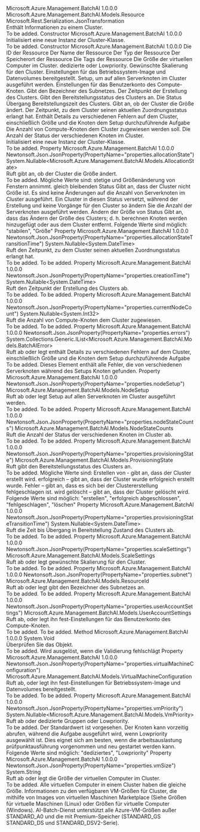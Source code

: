 <Type Name="Cluster" FullName="Microsoft.Azure.Management.BatchAI.Models.Cluster">
  <TypeSignature Language="C#" Value="public class Cluster : Microsoft.Azure.Management.BatchAI.Models.Resource" />
  <TypeSignature Language="ILAsm" Value=".class public auto ansi beforefieldinit Cluster extends Microsoft.Azure.Management.BatchAI.Models.Resource" />
  <TypeSignature Language="DocId" Value="T:Microsoft.Azure.Management.BatchAI.Models.Cluster" />
  <TypeSignature Language="VB.NET" Value="Public Class Cluster&#xA;Inherits Resource" />
  <TypeSignature Language="F#" Value="type Cluster = class&#xA;    inherit Resource" />
  <AssemblyInfo>
    <AssemblyName>Microsoft.Azure.Management.BatchAI</AssemblyName>
    <AssemblyVersion>1.0.0.0</AssemblyVersion>
  </AssemblyInfo>
  <Base>
    <BaseTypeName>Microsoft.Azure.Management.BatchAI.Models.Resource</BaseTypeName>
  </Base>
  <Interfaces />
  <Attributes>
    <Attribute>
      <AttributeName>Microsoft.Rest.Serialization.JsonTransformation</AttributeName>
    </Attribute>
  </Attributes>
  <Docs>
    <summary>
            Enthält Informationen zu einem Cluster.
            </summary>
    <remarks>To be added.</remarks>
  </Docs>
  <Members>
    <Member MemberName=".ctor">
      <MemberSignature Language="C#" Value="public Cluster ();" />
      <MemberSignature Language="ILAsm" Value=".method public hidebysig specialname rtspecialname instance void .ctor() cil managed" />
      <MemberSignature Language="DocId" Value="M:Microsoft.Azure.Management.BatchAI.Models.Cluster.#ctor" />
      <MemberSignature Language="VB.NET" Value="Public Sub New ()" />
      <MemberType>Constructor</MemberType>
      <AssemblyInfo>
        <AssemblyName>Microsoft.Azure.Management.BatchAI</AssemblyName>
        <AssemblyVersion>1.0.0.0</AssemblyVersion>
      </AssemblyInfo>
      <Parameters />
      <Docs>
        <summary>
            Initialisiert eine neue Instanz der Cluster-Klasse.
            </summary>
        <remarks>To be added.</remarks>
      </Docs>
    </Member>
    <Member MemberName=".ctor">
      <MemberSignature Language="C#" Value="public Cluster (string id = null, string name = null, string type = null, string location = null, System.Collections.Generic.IDictionary&lt;string,string&gt; tags = null, string vmSize = null, Nullable&lt;Microsoft.Azure.Management.BatchAI.Models.VmPriority&gt; vmPriority = null, Microsoft.Azure.Management.BatchAI.Models.ScaleSettings scaleSettings = null, Microsoft.Azure.Management.BatchAI.Models.VirtualMachineConfiguration virtualMachineConfiguration = null, Microsoft.Azure.Management.BatchAI.Models.NodeSetup nodeSetup = null, Microsoft.Azure.Management.BatchAI.Models.UserAccountSettings userAccountSettings = null, Microsoft.Azure.Management.BatchAI.Models.ResourceId subnet = null, Nullable&lt;DateTime&gt; creationTime = null, Microsoft.Azure.Management.BatchAI.Models.ProvisioningState provisioningState = Microsoft.Azure.Management.BatchAI.Models.ProvisioningState.Creating, Nullable&lt;DateTime&gt; provisioningStateTransitionTime = null, Nullable&lt;Microsoft.Azure.Management.BatchAI.Models.AllocationState&gt; allocationState = null, Nullable&lt;DateTime&gt; allocationStateTransitionTime = null, System.Collections.Generic.IList&lt;Microsoft.Azure.Management.BatchAI.Models.BatchAIError&gt; errors = null, Nullable&lt;int&gt; currentNodeCount = null, Microsoft.Azure.Management.BatchAI.Models.NodeStateCounts nodeStateCounts = null);" />
      <MemberSignature Language="ILAsm" Value=".method public hidebysig specialname rtspecialname instance void .ctor(string id, string name, string type, string location, class System.Collections.Generic.IDictionary`2&lt;string, string&gt; tags, string vmSize, valuetype System.Nullable`1&lt;valuetype Microsoft.Azure.Management.BatchAI.Models.VmPriority&gt; vmPriority, class Microsoft.Azure.Management.BatchAI.Models.ScaleSettings scaleSettings, class Microsoft.Azure.Management.BatchAI.Models.VirtualMachineConfiguration virtualMachineConfiguration, class Microsoft.Azure.Management.BatchAI.Models.NodeSetup nodeSetup, class Microsoft.Azure.Management.BatchAI.Models.UserAccountSettings userAccountSettings, class Microsoft.Azure.Management.BatchAI.Models.ResourceId subnet, valuetype System.Nullable`1&lt;valuetype System.DateTime&gt; creationTime, valuetype Microsoft.Azure.Management.BatchAI.Models.ProvisioningState provisioningState, valuetype System.Nullable`1&lt;valuetype System.DateTime&gt; provisioningStateTransitionTime, valuetype System.Nullable`1&lt;valuetype Microsoft.Azure.Management.BatchAI.Models.AllocationState&gt; allocationState, valuetype System.Nullable`1&lt;valuetype System.DateTime&gt; allocationStateTransitionTime, class System.Collections.Generic.IList`1&lt;class Microsoft.Azure.Management.BatchAI.Models.BatchAIError&gt; errors, valuetype System.Nullable`1&lt;int32&gt; currentNodeCount, class Microsoft.Azure.Management.BatchAI.Models.NodeStateCounts nodeStateCounts) cil managed" />
      <MemberSignature Language="DocId" Value="M:Microsoft.Azure.Management.BatchAI.Models.Cluster.#ctor(System.String,System.String,System.String,System.String,System.Collections.Generic.IDictionary{System.String,System.String},System.String,System.Nullable{Microsoft.Azure.Management.BatchAI.Models.VmPriority},Microsoft.Azure.Management.BatchAI.Models.ScaleSettings,Microsoft.Azure.Management.BatchAI.Models.VirtualMachineConfiguration,Microsoft.Azure.Management.BatchAI.Models.NodeSetup,Microsoft.Azure.Management.BatchAI.Models.UserAccountSettings,Microsoft.Azure.Management.BatchAI.Models.ResourceId,System.Nullable{System.DateTime},Microsoft.Azure.Management.BatchAI.Models.ProvisioningState,System.Nullable{System.DateTime},System.Nullable{Microsoft.Azure.Management.BatchAI.Models.AllocationState},System.Nullable{System.DateTime},System.Collections.Generic.IList{Microsoft.Azure.Management.BatchAI.Models.BatchAIError},System.Nullable{System.Int32},Microsoft.Azure.Management.BatchAI.Models.NodeStateCounts)" />
      <MemberSignature Language="F#" Value="new Microsoft.Azure.Management.BatchAI.Models.Cluster : string * string * string * string * System.Collections.Generic.IDictionary&lt;string, string&gt; * string * Nullable&lt;Microsoft.Azure.Management.BatchAI.Models.VmPriority&gt; * Microsoft.Azure.Management.BatchAI.Models.ScaleSettings * Microsoft.Azure.Management.BatchAI.Models.VirtualMachineConfiguration * Microsoft.Azure.Management.BatchAI.Models.NodeSetup * Microsoft.Azure.Management.BatchAI.Models.UserAccountSettings * Microsoft.Azure.Management.BatchAI.Models.ResourceId * Nullable&lt;DateTime&gt; * Microsoft.Azure.Management.BatchAI.Models.ProvisioningState * Nullable&lt;DateTime&gt; * Nullable&lt;Microsoft.Azure.Management.BatchAI.Models.AllocationState&gt; * Nullable&lt;DateTime&gt; * System.Collections.Generic.IList&lt;Microsoft.Azure.Management.BatchAI.Models.BatchAIError&gt; * Nullable&lt;int&gt; * Microsoft.Azure.Management.BatchAI.Models.NodeStateCounts -&gt; Microsoft.Azure.Management.BatchAI.Models.Cluster" Usage="new Microsoft.Azure.Management.BatchAI.Models.Cluster (id, name, type, location, tags, vmSize, vmPriority, scaleSettings, virtualMachineConfiguration, nodeSetup, userAccountSettings, subnet, creationTime, provisioningState, provisioningStateTransitionTime, allocationState, allocationStateTransitionTime, errors, currentNodeCount, nodeStateCounts)" />
      <MemberType>Constructor</MemberType>
      <AssemblyInfo>
        <AssemblyName>Microsoft.Azure.Management.BatchAI</AssemblyName>
        <AssemblyVersion>1.0.0.0</AssemblyVersion>
      </AssemblyInfo>
      <Parameters>
        <Parameter Name="id" Type="System.String" />
        <Parameter Name="name" Type="System.String" />
        <Parameter Name="type" Type="System.String" />
        <Parameter Name="location" Type="System.String" />
        <Parameter Name="tags" Type="System.Collections.Generic.IDictionary&lt;System.String,System.String&gt;" />
        <Parameter Name="vmSize" Type="System.String" />
        <Parameter Name="vmPriority" Type="System.Nullable&lt;Microsoft.Azure.Management.BatchAI.Models.VmPriority&gt;" />
        <Parameter Name="scaleSettings" Type="Microsoft.Azure.Management.BatchAI.Models.ScaleSettings" />
        <Parameter Name="virtualMachineConfiguration" Type="Microsoft.Azure.Management.BatchAI.Models.VirtualMachineConfiguration" />
        <Parameter Name="nodeSetup" Type="Microsoft.Azure.Management.BatchAI.Models.NodeSetup" />
        <Parameter Name="userAccountSettings" Type="Microsoft.Azure.Management.BatchAI.Models.UserAccountSettings" />
        <Parameter Name="subnet" Type="Microsoft.Azure.Management.BatchAI.Models.ResourceId" />
        <Parameter Name="creationTime" Type="System.Nullable&lt;System.DateTime&gt;" />
        <Parameter Name="provisioningState" Type="Microsoft.Azure.Management.BatchAI.Models.ProvisioningState" />
        <Parameter Name="provisioningStateTransitionTime" Type="System.Nullable&lt;System.DateTime&gt;" />
        <Parameter Name="allocationState" Type="System.Nullable&lt;Microsoft.Azure.Management.BatchAI.Models.AllocationState&gt;" />
        <Parameter Name="allocationStateTransitionTime" Type="System.Nullable&lt;System.DateTime&gt;" />
        <Parameter Name="errors" Type="System.Collections.Generic.IList&lt;Microsoft.Azure.Management.BatchAI.Models.BatchAIError&gt;" />
        <Parameter Name="currentNodeCount" Type="System.Nullable&lt;System.Int32&gt;" />
        <Parameter Name="nodeStateCounts" Type="Microsoft.Azure.Management.BatchAI.Models.NodeStateCounts" />
      </Parameters>
      <Docs>
        <param name="id">Die ID der Ressource</param>
        <param name="name">Der Name der Ressource</param>
        <param name="type">Der Typ der Ressource</param>
        <param name="location">Der Speicherort der Ressource</param>
        <param name="tags">Die Tags der Ressource</param>
        <param name="vmSize">Die Größe der virtuellen Computer im Cluster.</param>
        <param name="vmPriority">dedizierte oder Lowpriority.</param>
        <param name="scaleSettings">Gewünschte Skalierung für den Cluster.</param>
        <param name="virtualMachineConfiguration">Einstellungen für das Betriebssystem-Image und Datenvolumes bereitgestellt.</param>
        <param name="nodeSetup">Setup, um auf allen Serverknoten im Cluster ausgeführt werden.</param>
        <param name="userAccountSettings">Einstellungen für das Benutzerkonto des Compute-Knoten.</param>
        <param name="subnet">Gibt den Bezeichner des Subnetzes.</param>
        <param name="creationTime">Der Zeitpunkt der Erstellung des Clusters.</param>
        <param name="provisioningState">Gibt den Bereitstellungsstatus des Clusters an.</param>
        <param name="provisioningStateTransitionTime">Die Status Übergang Bereitstellungszeit des Clusters.</param>
        <param name="allocationState">Gibt an, ob der Cluster die Größe ändert.</param>
        <param name="allocationStateTransitionTime">Der Zeitpunkt, zu dem Cluster seinen aktuellen Zuordnungsstatus erlangt hat.</param>
        <param name="errors">Enthält Details zu verschiedenen Fehlern auf dem Cluster, einschließlich Größe und die Knoten dem Setup durchzuführende Aufgabe</param>
        <param name="currentNodeCount">Die Anzahl von Compute-Knoten dem Cluster zugewiesen werden soll.</param>
        <param name="nodeStateCounts">Die Anzahl der Status der verschiedenen Knoten im Cluster.</param>
        <summary>
            Initialisiert eine neue Instanz der Cluster-Klasse.
            </summary>
        <remarks>To be added.</remarks>
      </Docs>
    </Member>
    <Member MemberName="AllocationState">
      <MemberSignature Language="C#" Value="public Nullable&lt;Microsoft.Azure.Management.BatchAI.Models.AllocationState&gt; AllocationState { get; }" />
      <MemberSignature Language="ILAsm" Value=".property instance valuetype System.Nullable`1&lt;valuetype Microsoft.Azure.Management.BatchAI.Models.AllocationState&gt; AllocationState" />
      <MemberSignature Language="DocId" Value="P:Microsoft.Azure.Management.BatchAI.Models.Cluster.AllocationState" />
      <MemberSignature Language="VB.NET" Value="Public ReadOnly Property AllocationState As Nullable(Of AllocationState)" />
      <MemberSignature Language="F#" Value="member this.AllocationState : Nullable&lt;Microsoft.Azure.Management.BatchAI.Models.AllocationState&gt;" Usage="Microsoft.Azure.Management.BatchAI.Models.Cluster.AllocationState" />
      <MemberType>Property</MemberType>
      <AssemblyInfo>
        <AssemblyName>Microsoft.Azure.Management.BatchAI</AssemblyName>
        <AssemblyVersion>1.0.0.0</AssemblyVersion>
      </AssemblyInfo>
      <Attributes>
        <Attribute>
          <AttributeName>Newtonsoft.Json.JsonProperty(PropertyName="properties.allocationState")</AttributeName>
        </Attribute>
      </Attributes>
      <ReturnValue>
        <ReturnType>System.Nullable&lt;Microsoft.Azure.Management.BatchAI.Models.AllocationState&gt;</ReturnType>
      </ReturnValue>
      <Docs>
        <summary>
            Ruft gibt an, ob der Cluster die Größe ändert.
            </summary>
        <value>To be added.</value>
        <remarks>
            Mögliche Werte sind: stetige und Größenänderung von Fenstern annimmt. gleich bleibenden Status Gibt an, dass der Cluster nicht Größe ist. Es sind keine Änderungen auf die Anzahl von Serverknoten im Cluster ausgeführt. Ein Cluster in diesen Status versetzt, während der Erstellung und keine Vorgänge für den Cluster so ändern Sie die Anzahl der Serverknoten ausgeführt werden. Ändern der Größe von Status Gibt an, dass das Ändern der Größe des Clusters; d. h. berechnen Knoten werden hinzugefügt oder aus dem Cluster entfernt.
            Folgende Werte sind möglich: "stabilen", "Größe"
            </remarks>
      </Docs>
    </Member>
    <Member MemberName="AllocationStateTransitionTime">
      <MemberSignature Language="C#" Value="public Nullable&lt;DateTime&gt; AllocationStateTransitionTime { get; }" />
      <MemberSignature Language="ILAsm" Value=".property instance valuetype System.Nullable`1&lt;valuetype System.DateTime&gt; AllocationStateTransitionTime" />
      <MemberSignature Language="DocId" Value="P:Microsoft.Azure.Management.BatchAI.Models.Cluster.AllocationStateTransitionTime" />
      <MemberSignature Language="VB.NET" Value="Public ReadOnly Property AllocationStateTransitionTime As Nullable(Of DateTime)" />
      <MemberSignature Language="F#" Value="member this.AllocationStateTransitionTime : Nullable&lt;DateTime&gt;" Usage="Microsoft.Azure.Management.BatchAI.Models.Cluster.AllocationStateTransitionTime" />
      <MemberType>Property</MemberType>
      <AssemblyInfo>
        <AssemblyName>Microsoft.Azure.Management.BatchAI</AssemblyName>
        <AssemblyVersion>1.0.0.0</AssemblyVersion>
      </AssemblyInfo>
      <Attributes>
        <Attribute>
          <AttributeName>Newtonsoft.Json.JsonProperty(PropertyName="properties.allocationStateTransitionTime")</AttributeName>
        </Attribute>
      </Attributes>
      <ReturnValue>
        <ReturnType>System.Nullable&lt;System.DateTime&gt;</ReturnType>
      </ReturnValue>
      <Docs>
        <summary>
            Ruft den Zeitpunkt, zu dem Cluster seinen aktuellen Zuordnungsstatus erlangt hat.
            </summary>
        <value>To be added.</value>
        <remarks>To be added.</remarks>
      </Docs>
    </Member>
    <Member MemberName="CreationTime">
      <MemberSignature Language="C#" Value="public Nullable&lt;DateTime&gt; CreationTime { get; }" />
      <MemberSignature Language="ILAsm" Value=".property instance valuetype System.Nullable`1&lt;valuetype System.DateTime&gt; CreationTime" />
      <MemberSignature Language="DocId" Value="P:Microsoft.Azure.Management.BatchAI.Models.Cluster.CreationTime" />
      <MemberSignature Language="VB.NET" Value="Public ReadOnly Property CreationTime As Nullable(Of DateTime)" />
      <MemberSignature Language="F#" Value="member this.CreationTime : Nullable&lt;DateTime&gt;" Usage="Microsoft.Azure.Management.BatchAI.Models.Cluster.CreationTime" />
      <MemberType>Property</MemberType>
      <AssemblyInfo>
        <AssemblyName>Microsoft.Azure.Management.BatchAI</AssemblyName>
        <AssemblyVersion>1.0.0.0</AssemblyVersion>
      </AssemblyInfo>
      <Attributes>
        <Attribute>
          <AttributeName>Newtonsoft.Json.JsonProperty(PropertyName="properties.creationTime")</AttributeName>
        </Attribute>
      </Attributes>
      <ReturnValue>
        <ReturnType>System.Nullable&lt;System.DateTime&gt;</ReturnType>
      </ReturnValue>
      <Docs>
        <summary>
            Ruft den Zeitpunkt der Erstellung des Clusters ab.
            </summary>
        <value>To be added.</value>
        <remarks>To be added.</remarks>
      </Docs>
    </Member>
    <Member MemberName="CurrentNodeCount">
      <MemberSignature Language="C#" Value="public Nullable&lt;int&gt; CurrentNodeCount { get; }" />
      <MemberSignature Language="ILAsm" Value=".property instance valuetype System.Nullable`1&lt;int32&gt; CurrentNodeCount" />
      <MemberSignature Language="DocId" Value="P:Microsoft.Azure.Management.BatchAI.Models.Cluster.CurrentNodeCount" />
      <MemberSignature Language="VB.NET" Value="Public ReadOnly Property CurrentNodeCount As Nullable(Of Integer)" />
      <MemberSignature Language="F#" Value="member this.CurrentNodeCount : Nullable&lt;int&gt;" Usage="Microsoft.Azure.Management.BatchAI.Models.Cluster.CurrentNodeCount" />
      <MemberType>Property</MemberType>
      <AssemblyInfo>
        <AssemblyName>Microsoft.Azure.Management.BatchAI</AssemblyName>
        <AssemblyVersion>1.0.0.0</AssemblyVersion>
      </AssemblyInfo>
      <Attributes>
        <Attribute>
          <AttributeName>Newtonsoft.Json.JsonProperty(PropertyName="properties.currentNodeCount")</AttributeName>
        </Attribute>
      </Attributes>
      <ReturnValue>
        <ReturnType>System.Nullable&lt;System.Int32&gt;</ReturnType>
      </ReturnValue>
      <Docs>
        <summary>
            Ruft die Anzahl von Compute-Knoten dem Cluster zugewiesen.
            </summary>
        <value>To be added.</value>
        <remarks>To be added.</remarks>
      </Docs>
    </Member>
    <Member MemberName="Errors">
      <MemberSignature Language="C#" Value="public System.Collections.Generic.IList&lt;Microsoft.Azure.Management.BatchAI.Models.BatchAIError&gt; Errors { get; set; }" />
      <MemberSignature Language="ILAsm" Value=".property instance class System.Collections.Generic.IList`1&lt;class Microsoft.Azure.Management.BatchAI.Models.BatchAIError&gt; Errors" />
      <MemberSignature Language="DocId" Value="P:Microsoft.Azure.Management.BatchAI.Models.Cluster.Errors" />
      <MemberSignature Language="VB.NET" Value="Public Property Errors As IList(Of BatchAIError)" />
      <MemberSignature Language="F#" Value="member this.Errors : System.Collections.Generic.IList&lt;Microsoft.Azure.Management.BatchAI.Models.BatchAIError&gt; with get, set" Usage="Microsoft.Azure.Management.BatchAI.Models.Cluster.Errors" />
      <MemberType>Property</MemberType>
      <AssemblyInfo>
        <AssemblyName>Microsoft.Azure.Management.BatchAI</AssemblyName>
        <AssemblyVersion>1.0.0.0</AssemblyVersion>
      </AssemblyInfo>
      <Attributes>
        <Attribute>
          <AttributeName>Newtonsoft.Json.JsonProperty(PropertyName="properties.errors")</AttributeName>
        </Attribute>
      </Attributes>
      <ReturnValue>
        <ReturnType>System.Collections.Generic.IList&lt;Microsoft.Azure.Management.BatchAI.Models.BatchAIError&gt;</ReturnType>
      </ReturnValue>
      <Docs>
        <summary>
            Ruft ab oder legt enthält Details zu verschiedenen Fehlern auf dem Cluster, einschließlich Größe und die Knoten dem Setup durchzuführende Aufgabe
            </summary>
        <value>To be added.</value>
        <remarks>
            Dieses Element enthält alle Fehler, die von verschiedenen Serverknoten während des Setups Knoten gefunden.
            </remarks>
      </Docs>
    </Member>
    <Member MemberName="NodeSetup">
      <MemberSignature Language="C#" Value="public Microsoft.Azure.Management.BatchAI.Models.NodeSetup NodeSetup { get; set; }" />
      <MemberSignature Language="ILAsm" Value=".property instance class Microsoft.Azure.Management.BatchAI.Models.NodeSetup NodeSetup" />
      <MemberSignature Language="DocId" Value="P:Microsoft.Azure.Management.BatchAI.Models.Cluster.NodeSetup" />
      <MemberSignature Language="VB.NET" Value="Public Property NodeSetup As NodeSetup" />
      <MemberSignature Language="F#" Value="member this.NodeSetup : Microsoft.Azure.Management.BatchAI.Models.NodeSetup with get, set" Usage="Microsoft.Azure.Management.BatchAI.Models.Cluster.NodeSetup" />
      <MemberType>Property</MemberType>
      <AssemblyInfo>
        <AssemblyName>Microsoft.Azure.Management.BatchAI</AssemblyName>
        <AssemblyVersion>1.0.0.0</AssemblyVersion>
      </AssemblyInfo>
      <Attributes>
        <Attribute>
          <AttributeName>Newtonsoft.Json.JsonProperty(PropertyName="properties.nodeSetup")</AttributeName>
        </Attribute>
      </Attributes>
      <ReturnValue>
        <ReturnType>Microsoft.Azure.Management.BatchAI.Models.NodeSetup</ReturnType>
      </ReturnValue>
      <Docs>
        <summary>
            Ruft ab oder legt Setup auf allen Serverknoten im Cluster ausgeführt werden.
            </summary>
        <value>To be added.</value>
        <remarks>To be added.</remarks>
      </Docs>
    </Member>
    <Member MemberName="NodeStateCounts">
      <MemberSignature Language="C#" Value="public Microsoft.Azure.Management.BatchAI.Models.NodeStateCounts NodeStateCounts { get; }" />
      <MemberSignature Language="ILAsm" Value=".property instance class Microsoft.Azure.Management.BatchAI.Models.NodeStateCounts NodeStateCounts" />
      <MemberSignature Language="DocId" Value="P:Microsoft.Azure.Management.BatchAI.Models.Cluster.NodeStateCounts" />
      <MemberSignature Language="VB.NET" Value="Public ReadOnly Property NodeStateCounts As NodeStateCounts" />
      <MemberSignature Language="F#" Value="member this.NodeStateCounts : Microsoft.Azure.Management.BatchAI.Models.NodeStateCounts" Usage="Microsoft.Azure.Management.BatchAI.Models.Cluster.NodeStateCounts" />
      <MemberType>Property</MemberType>
      <AssemblyInfo>
        <AssemblyName>Microsoft.Azure.Management.BatchAI</AssemblyName>
        <AssemblyVersion>1.0.0.0</AssemblyVersion>
      </AssemblyInfo>
      <Attributes>
        <Attribute>
          <AttributeName>Newtonsoft.Json.JsonProperty(PropertyName="properties.nodeStateCounts")</AttributeName>
        </Attribute>
      </Attributes>
      <ReturnValue>
        <ReturnType>Microsoft.Azure.Management.BatchAI.Models.NodeStateCounts</ReturnType>
      </ReturnValue>
      <Docs>
        <summary>
            Ruft die Anzahl der Status der verschiedenen Knoten im Cluster ab.
            </summary>
        <value>To be added.</value>
        <remarks>To be added.</remarks>
      </Docs>
    </Member>
    <Member MemberName="ProvisioningState">
      <MemberSignature Language="C#" Value="public Microsoft.Azure.Management.BatchAI.Models.ProvisioningState ProvisioningState { get; }" />
      <MemberSignature Language="ILAsm" Value=".property instance valuetype Microsoft.Azure.Management.BatchAI.Models.ProvisioningState ProvisioningState" />
      <MemberSignature Language="DocId" Value="P:Microsoft.Azure.Management.BatchAI.Models.Cluster.ProvisioningState" />
      <MemberSignature Language="VB.NET" Value="Public ReadOnly Property ProvisioningState As ProvisioningState" />
      <MemberSignature Language="F#" Value="member this.ProvisioningState : Microsoft.Azure.Management.BatchAI.Models.ProvisioningState" Usage="Microsoft.Azure.Management.BatchAI.Models.Cluster.ProvisioningState" />
      <MemberType>Property</MemberType>
      <AssemblyInfo>
        <AssemblyName>Microsoft.Azure.Management.BatchAI</AssemblyName>
        <AssemblyVersion>1.0.0.0</AssemblyVersion>
      </AssemblyInfo>
      <Attributes>
        <Attribute>
          <AttributeName>Newtonsoft.Json.JsonProperty(PropertyName="properties.provisioningState")</AttributeName>
        </Attribute>
      </Attributes>
      <ReturnValue>
        <ReturnType>Microsoft.Azure.Management.BatchAI.Models.ProvisioningState</ReturnType>
      </ReturnValue>
      <Docs>
        <summary>
            Ruft gibt den Bereitstellungsstatus des Clusters an.
            </summary>
        <value>To be added.</value>
        <remarks>
            Mögliche Werte sind: Erstellen von - gibt an, dass der Cluster erstellt wird. erfolgreich – gibt an, dass der Cluster wurde erfolgreich erstellt wurde. Fehler – gibt an, dass es sich bei der Clustererstellung fehlgeschlagen ist. wird gelöscht – gibt an, dass der Cluster gelöscht wird.
            Folgende Werte sind möglich: "erstellen", "erfolgreich abgeschlossen", "fehlgeschlagen", "löschen"
            </remarks>
      </Docs>
    </Member>
    <Member MemberName="ProvisioningStateTransitionTime">
      <MemberSignature Language="C#" Value="public Nullable&lt;DateTime&gt; ProvisioningStateTransitionTime { get; }" />
      <MemberSignature Language="ILAsm" Value=".property instance valuetype System.Nullable`1&lt;valuetype System.DateTime&gt; ProvisioningStateTransitionTime" />
      <MemberSignature Language="DocId" Value="P:Microsoft.Azure.Management.BatchAI.Models.Cluster.ProvisioningStateTransitionTime" />
      <MemberSignature Language="VB.NET" Value="Public ReadOnly Property ProvisioningStateTransitionTime As Nullable(Of DateTime)" />
      <MemberSignature Language="F#" Value="member this.ProvisioningStateTransitionTime : Nullable&lt;DateTime&gt;" Usage="Microsoft.Azure.Management.BatchAI.Models.Cluster.ProvisioningStateTransitionTime" />
      <MemberType>Property</MemberType>
      <AssemblyInfo>
        <AssemblyName>Microsoft.Azure.Management.BatchAI</AssemblyName>
        <AssemblyVersion>1.0.0.0</AssemblyVersion>
      </AssemblyInfo>
      <Attributes>
        <Attribute>
          <AttributeName>Newtonsoft.Json.JsonProperty(PropertyName="properties.provisioningStateTransitionTime")</AttributeName>
        </Attribute>
      </Attributes>
      <ReturnValue>
        <ReturnType>System.Nullable&lt;System.DateTime&gt;</ReturnType>
      </ReturnValue>
      <Docs>
        <summary>
            Ruft die Zeit bis Übergang in Bereitstellung Zustand des Clusters ab.
            </summary>
        <value>To be added.</value>
        <remarks>To be added.</remarks>
      </Docs>
    </Member>
    <Member MemberName="ScaleSettings">
      <MemberSignature Language="C#" Value="public Microsoft.Azure.Management.BatchAI.Models.ScaleSettings ScaleSettings { get; set; }" />
      <MemberSignature Language="ILAsm" Value=".property instance class Microsoft.Azure.Management.BatchAI.Models.ScaleSettings ScaleSettings" />
      <MemberSignature Language="DocId" Value="P:Microsoft.Azure.Management.BatchAI.Models.Cluster.ScaleSettings" />
      <MemberSignature Language="VB.NET" Value="Public Property ScaleSettings As ScaleSettings" />
      <MemberSignature Language="F#" Value="member this.ScaleSettings : Microsoft.Azure.Management.BatchAI.Models.ScaleSettings with get, set" Usage="Microsoft.Azure.Management.BatchAI.Models.Cluster.ScaleSettings" />
      <MemberType>Property</MemberType>
      <AssemblyInfo>
        <AssemblyName>Microsoft.Azure.Management.BatchAI</AssemblyName>
        <AssemblyVersion>1.0.0.0</AssemblyVersion>
      </AssemblyInfo>
      <Attributes>
        <Attribute>
          <AttributeName>Newtonsoft.Json.JsonProperty(PropertyName="properties.scaleSettings")</AttributeName>
        </Attribute>
      </Attributes>
      <ReturnValue>
        <ReturnType>Microsoft.Azure.Management.BatchAI.Models.ScaleSettings</ReturnType>
      </ReturnValue>
      <Docs>
        <summary>
            Ruft ab oder legt gewünschte Skalierung für den Cluster.
            </summary>
        <value>To be added.</value>
        <remarks>To be added.</remarks>
      </Docs>
    </Member>
    <Member MemberName="Subnet">
      <MemberSignature Language="C#" Value="public Microsoft.Azure.Management.BatchAI.Models.ResourceId Subnet { get; set; }" />
      <MemberSignature Language="ILAsm" Value=".property instance class Microsoft.Azure.Management.BatchAI.Models.ResourceId Subnet" />
      <MemberSignature Language="DocId" Value="P:Microsoft.Azure.Management.BatchAI.Models.Cluster.Subnet" />
      <MemberSignature Language="VB.NET" Value="Public Property Subnet As ResourceId" />
      <MemberSignature Language="F#" Value="member this.Subnet : Microsoft.Azure.Management.BatchAI.Models.ResourceId with get, set" Usage="Microsoft.Azure.Management.BatchAI.Models.Cluster.Subnet" />
      <MemberType>Property</MemberType>
      <AssemblyInfo>
        <AssemblyName>Microsoft.Azure.Management.BatchAI</AssemblyName>
        <AssemblyVersion>1.0.0.0</AssemblyVersion>
      </AssemblyInfo>
      <Attributes>
        <Attribute>
          <AttributeName>Newtonsoft.Json.JsonProperty(PropertyName="properties.subnet")</AttributeName>
        </Attribute>
      </Attributes>
      <ReturnValue>
        <ReturnType>Microsoft.Azure.Management.BatchAI.Models.ResourceId</ReturnType>
      </ReturnValue>
      <Docs>
        <summary>
            Ruft ab oder legt gibt den Bezeichner des Subnetzes an.
            </summary>
        <value>To be added.</value>
        <remarks>To be added.</remarks>
      </Docs>
    </Member>
    <Member MemberName="UserAccountSettings">
      <MemberSignature Language="C#" Value="public Microsoft.Azure.Management.BatchAI.Models.UserAccountSettings UserAccountSettings { get; set; }" />
      <MemberSignature Language="ILAsm" Value=".property instance class Microsoft.Azure.Management.BatchAI.Models.UserAccountSettings UserAccountSettings" />
      <MemberSignature Language="DocId" Value="P:Microsoft.Azure.Management.BatchAI.Models.Cluster.UserAccountSettings" />
      <MemberSignature Language="VB.NET" Value="Public Property UserAccountSettings As UserAccountSettings" />
      <MemberSignature Language="F#" Value="member this.UserAccountSettings : Microsoft.Azure.Management.BatchAI.Models.UserAccountSettings with get, set" Usage="Microsoft.Azure.Management.BatchAI.Models.Cluster.UserAccountSettings" />
      <MemberType>Property</MemberType>
      <AssemblyInfo>
        <AssemblyName>Microsoft.Azure.Management.BatchAI</AssemblyName>
        <AssemblyVersion>1.0.0.0</AssemblyVersion>
      </AssemblyInfo>
      <Attributes>
        <Attribute>
          <AttributeName>Newtonsoft.Json.JsonProperty(PropertyName="properties.userAccountSettings")</AttributeName>
        </Attribute>
      </Attributes>
      <ReturnValue>
        <ReturnType>Microsoft.Azure.Management.BatchAI.Models.UserAccountSettings</ReturnType>
      </ReturnValue>
      <Docs>
        <summary>
            Ruft ab, oder legt ihn fest-Einstellungen für das Benutzerkonto des Compute-Knoten.
            </summary>
        <value>To be added.</value>
        <remarks>To be added.</remarks>
      </Docs>
    </Member>
    <Member MemberName="Validate">
      <MemberSignature Language="C#" Value="public virtual void Validate ();" />
      <MemberSignature Language="ILAsm" Value=".method public hidebysig newslot virtual instance void Validate() cil managed" />
      <MemberSignature Language="DocId" Value="M:Microsoft.Azure.Management.BatchAI.Models.Cluster.Validate" />
      <MemberSignature Language="VB.NET" Value="Public Overridable Sub Validate ()" />
      <MemberSignature Language="F#" Value="abstract member Validate : unit -&gt; unit&#xA;override this.Validate : unit -&gt; unit" Usage="cluster.Validate " />
      <MemberType>Method</MemberType>
      <AssemblyInfo>
        <AssemblyName>Microsoft.Azure.Management.BatchAI</AssemblyName>
        <AssemblyVersion>1.0.0.0</AssemblyVersion>
      </AssemblyInfo>
      <ReturnValue>
        <ReturnType>System.Void</ReturnType>
      </ReturnValue>
      <Parameters />
      <Docs>
        <summary>
            Überprüfen Sie das Objekt.
            </summary>
        <remarks>To be added.</remarks>
        <exception cref="T:Microsoft.Rest.ValidationException">
            Wird ausgelöst, wenn die Validierung fehlschlägt
            </exception>
      </Docs>
    </Member>
    <Member MemberName="VirtualMachineConfiguration">
      <MemberSignature Language="C#" Value="public Microsoft.Azure.Management.BatchAI.Models.VirtualMachineConfiguration VirtualMachineConfiguration { get; set; }" />
      <MemberSignature Language="ILAsm" Value=".property instance class Microsoft.Azure.Management.BatchAI.Models.VirtualMachineConfiguration VirtualMachineConfiguration" />
      <MemberSignature Language="DocId" Value="P:Microsoft.Azure.Management.BatchAI.Models.Cluster.VirtualMachineConfiguration" />
      <MemberSignature Language="VB.NET" Value="Public Property VirtualMachineConfiguration As VirtualMachineConfiguration" />
      <MemberSignature Language="F#" Value="member this.VirtualMachineConfiguration : Microsoft.Azure.Management.BatchAI.Models.VirtualMachineConfiguration with get, set" Usage="Microsoft.Azure.Management.BatchAI.Models.Cluster.VirtualMachineConfiguration" />
      <MemberType>Property</MemberType>
      <AssemblyInfo>
        <AssemblyName>Microsoft.Azure.Management.BatchAI</AssemblyName>
        <AssemblyVersion>1.0.0.0</AssemblyVersion>
      </AssemblyInfo>
      <Attributes>
        <Attribute>
          <AttributeName>Newtonsoft.Json.JsonProperty(PropertyName="properties.virtualMachineConfiguration")</AttributeName>
        </Attribute>
      </Attributes>
      <ReturnValue>
        <ReturnType>Microsoft.Azure.Management.BatchAI.Models.VirtualMachineConfiguration</ReturnType>
      </ReturnValue>
      <Docs>
        <summary>
            Ruft ab, oder legt ihn fest-Einstellungen für Betriebssystem-Image und Datenvolumes bereitgestellt.
            </summary>
        <value>To be added.</value>
        <remarks>To be added.</remarks>
      </Docs>
    </Member>
    <Member MemberName="VmPriority">
      <MemberSignature Language="C#" Value="public Nullable&lt;Microsoft.Azure.Management.BatchAI.Models.VmPriority&gt; VmPriority { get; set; }" />
      <MemberSignature Language="ILAsm" Value=".property instance valuetype System.Nullable`1&lt;valuetype Microsoft.Azure.Management.BatchAI.Models.VmPriority&gt; VmPriority" />
      <MemberSignature Language="DocId" Value="P:Microsoft.Azure.Management.BatchAI.Models.Cluster.VmPriority" />
      <MemberSignature Language="VB.NET" Value="Public Property VmPriority As Nullable(Of VmPriority)" />
      <MemberSignature Language="F#" Value="member this.VmPriority : Nullable&lt;Microsoft.Azure.Management.BatchAI.Models.VmPriority&gt; with get, set" Usage="Microsoft.Azure.Management.BatchAI.Models.Cluster.VmPriority" />
      <MemberType>Property</MemberType>
      <AssemblyInfo>
        <AssemblyName>Microsoft.Azure.Management.BatchAI</AssemblyName>
        <AssemblyVersion>1.0.0.0</AssemblyVersion>
      </AssemblyInfo>
      <Attributes>
        <Attribute>
          <AttributeName>Newtonsoft.Json.JsonProperty(PropertyName="properties.vmPriority")</AttributeName>
        </Attribute>
      </Attributes>
      <ReturnValue>
        <ReturnType>System.Nullable&lt;Microsoft.Azure.Management.BatchAI.Models.VmPriority&gt;</ReturnType>
      </ReturnValue>
      <Docs>
        <summary>
            Ruft ab oder dedizierte Gruppen oder Lowpriority.
            </summary>
        <value>To be added.</value>
        <remarks>
            Der Standardwert ist vorgesehen. Der Knoten kann vorzeitig abrufen, während die Aufgabe ausgeführt wird, wenn Lowpriority ausgewählt ist. Dies eignet sich am besten, wenn die arbeitsauslastung prüfpunktausführung vorgenommen und neu gestartet werden kann. Folgende Werte sind möglich: "dediziertes", "Lowpriority"
            </remarks>
      </Docs>
    </Member>
    <Member MemberName="VmSize">
      <MemberSignature Language="C#" Value="public string VmSize { get; set; }" />
      <MemberSignature Language="ILAsm" Value=".property instance string VmSize" />
      <MemberSignature Language="DocId" Value="P:Microsoft.Azure.Management.BatchAI.Models.Cluster.VmSize" />
      <MemberSignature Language="VB.NET" Value="Public Property VmSize As String" />
      <MemberSignature Language="F#" Value="member this.VmSize : string with get, set" Usage="Microsoft.Azure.Management.BatchAI.Models.Cluster.VmSize" />
      <MemberType>Property</MemberType>
      <AssemblyInfo>
        <AssemblyName>Microsoft.Azure.Management.BatchAI</AssemblyName>
        <AssemblyVersion>1.0.0.0</AssemblyVersion>
      </AssemblyInfo>
      <Attributes>
        <Attribute>
          <AttributeName>Newtonsoft.Json.JsonProperty(PropertyName="properties.vmSize")</AttributeName>
        </Attribute>
      </Attributes>
      <ReturnValue>
        <ReturnType>System.String</ReturnType>
      </ReturnValue>
      <Docs>
        <summary>
            Ruft ab oder legt die Größe der virtuellen Computer im Cluster.
            </summary>
        <value>To be added.</value>
        <remarks>
            Alle virtuellen Computer in einem Cluster haben die gleiche Größe. Informationen zu den verfügbaren VM-Größen für Cluster, die mithilfe von Images von virtuellen Maschinen Marketplace (Siehe Größen für virtuelle Maschinen (Linux) oder Größen für virtuelle Computer (Windows). AI-Batch-Dienst unterstützt alle Azure-VM-Größen außer STANDARD_A0 und die mit Premium-Speicher (STANDARD_GS STANDARD_DS und STANDARD_DSV2-Serie).
            </remarks>
      </Docs>
    </Member>
  </Members>
</Type>